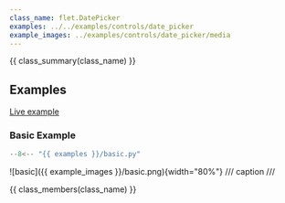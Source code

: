 ```yaml
---
class_name: flet.DatePicker
examples: ../../examples/controls/date_picker
example_images: ../examples/controls/date_picker/media
---
```


{{ class_summary(class_name) }}

## Examples

[Live example](https://flet-controls-gallery.fly.dev/dialogs/datepicker)

### Basic Example

```python
--8<-- "{{ examples }}/basic.py"
```

![basic]({{ example_images }}/basic.png){width="80%"}
/// caption
///

{{ class_members(class_name) }}
